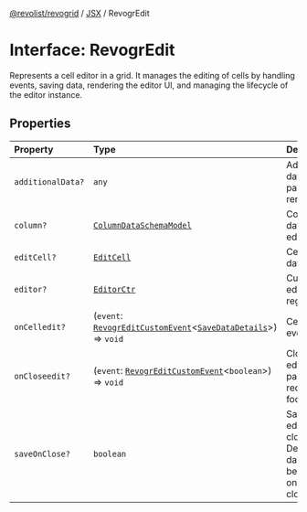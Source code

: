 [@revolist/revogrid](README.md) / [JSX](Namespace.JSX.md) / RevogrEdit

# Interface: RevogrEdit

Represents a cell editor in a grid.
It manages the editing of cells by handling events, saving data, rendering the editor UI,
and managing the lifecycle of the editor instance.

## Properties

| Property | Type | Description |
| :------ | :------ | :------ |
| `additionalData?` | `any` | Additional data to pass to renderer |
| `column?` | [`ColumnDataSchemaModel`](Type.ColumnDataSchemaModel.md) | Column data for editor. |
| `editCell?` | [`EditCell`](Type.EditCell.md) | Cell to edit data. |
| `editor?` | [`EditorCtr`](Type.EditorCtr.md) | Custom editors register |
| `onCelledit?` | (`event`: [`RevogrEditCustomEvent`](Interface.RevogrEditCustomEvent.md)\<[`SaveDataDetails`](Type.SaveDataDetails.md)\>) => `void` | Cell edit event |
| `onCloseedit?` | (`event`: [`RevogrEditCustomEvent`](Interface.RevogrEditCustomEvent.md)\<`boolean`\>) => `void` | Close editor event pass true if requires focus next |
| `saveOnClose?` | `boolean` | Save on editor close. Defines if data should be saved on editor close. |
